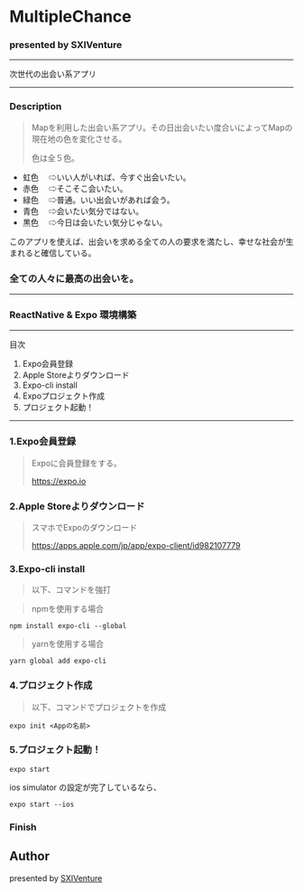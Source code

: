 # MultipleChance 

### presented by SXIVenture

---

次世代の出会い系アプリ

---

### Description
>Mapを利用した出会い系アプリ。その日出会いたい度合いによってMapの現在地の色を変化させる。
>
>色は全５色。

 - 虹色
 　⇨いい人がいれば、今すぐ出会いたい。
 - 赤色
 　⇨そこそこ会いたい。
 - 緑色
 　⇨普通。いい出会いがあれば会う。
 - 青色
 　⇨会いたい気分ではない。
 - 黒色
 　⇨今日は会いたい気分じゃない。

 このアプリを使えば、出会いを求める全ての人の要求を満たし、幸せな社会が生まれると確信している。

 ### 全ての人々に最高の出会いを。

***

### ReactNative & Expo 環境構築
---
目次

1. Expo会員登録
2. Apple Storeよりダウンロード
3. Expo-cli install
4. Expoプロジェクト作成
5. プロジェクト起動！
--- 

### 1.Expo会員登録
>Expoに会員登録をする。
>
>https://expo.io

### 2.Apple Storeよりダウンロード
>スマホでExpoのダウンロード
>
>https://apps.apple.com/jp/app/expo-client/id982107779

### 3.Expo-cli install
>以下、コマンドを強打

>npmを使用する場合
```
npm install expo-cli --global
```

>yarnを使用する場合
```
yarn global add expo-cli
```

### 4.プロジェクト作成
>以下、コマンドでプロジェクトを作成

```
expo init <Appの名前>
```

### 5.プロジェクト起動！
```
expo start

```
ios simulator の設定が完了しているなら、

```
expo start --ios

```


### Finish

## Author

presented by [SXIVenture](https://github.com/SXIVenture)
